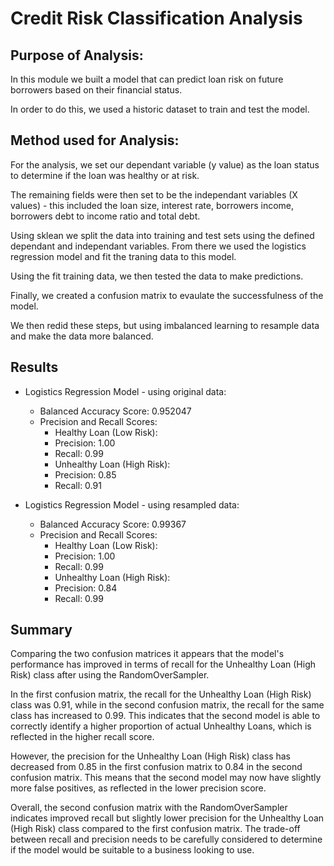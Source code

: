 # Credit Risk Classification Analysis

## Purpose of Analysis:

In this module we built a model that can predict loan risk on future borrowers based on their financial status.

In order to do this, we used a historic dataset to train and test the model. 


## Method used for Analysis:

For the analysis, we set our dependant variable (y value) as the loan status to determine if the loan was healthy or at risk.

The remaining fields were then set to be the independant variables (X values) - this included the loan size, interest rate, borrowers income, borrowers debt to income ratio and total debt.  

Using sklean we split the data into training and test sets using the defined dependant and independant variables.  From there we used the logistics regression model and fit the traning data to this model.

Using the fit training data, we then tested the data to make predictions.

Finally, we created a confusion matrix to evaulate the successfulness of the model.

We then redid these steps, but using imbalanced learning to resample data and make the data more balanced. 


## Results

* Logistics Regression Model - using original data:
  	* Balanced Accuracy Score: 0.952047
	* Precision and Recall Scores:
		* Healthy Loan (Low Risk):
		* Precision: 1.00
		* Recall: 0.99
		* Unhealthy Loan (High Risk):
		* Precision: 0.85
		* Recall: 0.91

* Logistics Regression Model - using resampled data:
	* Balanced Accuracy Score: 0.99367
	* Precision and Recall Scores:
		* Healthy Loan (Low Risk):
		* Precision: 1.00
		* Recall: 0.99
		* Unhealthy Loan (High Risk):
		* Precision: 0.84
		* Recall: 0.99


## Summary

Comparing the two confusion matrices it appears that the model's performance has improved in terms of recall for the Unhealthy Loan (High Risk) class after using the RandomOverSampler.

In the first confusion matrix, the recall for the Unhealthy Loan (High Risk) class was 0.91, while in the second confusion matrix, the recall for the same class has increased to 0.99. This indicates that the second model is able to correctly identify a higher proportion of actual Unhealthy Loans, which is reflected in the higher recall score.

However, the precision for the Unhealthy Loan (High Risk) class has decreased from 0.85 in the first confusion matrix to 0.84 in the second confusion matrix. This means that the second model may now have slightly more false positives, as reflected in the lower precision score.

Overall, the second confusion matrix with the RandomOverSampler indicates improved recall but slightly lower precision for the Unhealthy Loan (High Risk) class compared to the first confusion matrix. The trade-off between recall and precision needs to be carefully considered to determine if the model would be suitable to a business looking to use.




